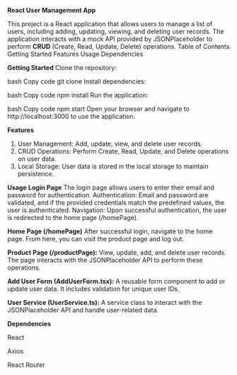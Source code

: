 **React User Management App**

This project is a React application that allows users to manage a list of users, including adding, updating, viewing, and deleting user records. The application interacts with a mock API provided by JSONPlaceholder to perform **CRUD** (Create, Read, Update, Delete) operations.
Table of Contents
Getting Started
Features
Usage
Dependencies

**Getting Started**
Clone the repository:

bash
Copy code
git clone <repository-url>
Install dependencies:

bash
Copy code
npm install
Run the application:

bash
Copy code
npm start
Open your browser and navigate to http://localhost:3000 to use the application.

**Features**
1) User Management: Add, update, view, and delete user records.
2) CRUD Operations: Perform Create, Read, Update, and Delete operations on user data.
3) Local Storage: User data is stored in the local storage to maintain persistence.

**Usage**
**Login Page** 
The login page allows users to enter their email and password for authentication.
Authentication: Email and password are validated, and if the provided credentials match the predefined values, the user is authenticated.
Navigation: Upon successful authentication, the user is redirected to the home page (/homePage).

**Home Page (/homePage)**
After successful login, navigate to the home page. From here, you can visit the product page and log out.

**Product Page (/productPage):** View, update, add, and delete user records. The page interacts with the JSONPlaceholder API to perform these operations.

**Add User Form (AddUserForm.tsx):** A reusable form component to add or update user data. It includes validation for unique user IDs.

**User Service (UserService.ts):** A service class to interact with the JSONPlaceholder API and handle user-related data.

**Dependencies**

React

Axios

React Router
